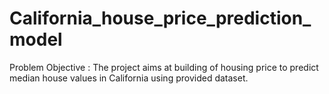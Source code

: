 # California_house_price_prediction_model
Problem Objective : The project aims at building of housing price to predict median house values in California using provided dataset.

